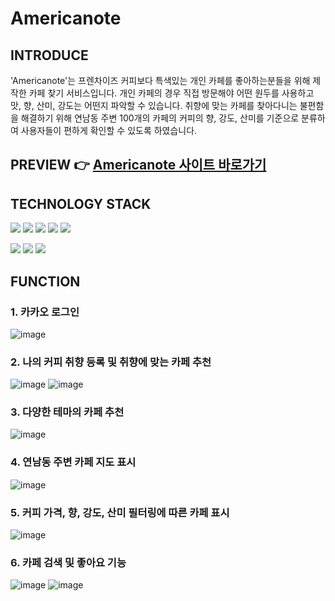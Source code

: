 # Americanote

## INTRODUCE
 'Americanote'는 프렌차이즈 커피보다 특색있는 개인 카페를 좋아하는분들을 위해 제작한 카페 찾기 서비스입니다.
개인 카페의 경우 직접 방문해야 어떤 원두를 사용하고 맛, 향, 산미, 강도는 어떤지 파악할 수 있습니다.
취향에 맞는 카페를 찾아다니는 불편함을 해결하기 위해 연남동 주변 100개의 카페의 커피의 향, 강도, 산미를 기준으로 분류하여 사용자들이 편하게 확인할 수 있도록 하였습니다.

## PREVIEW 👉 [Americanote 사이트 바로가기](https://americanote.vercel.app/)

## TECHNOLOGY STACK
<img src="https://img.shields.io/badge/react-61DAFB?style=for-the-badge&logo=react&logoColor=black"> <img src="https://img.shields.io/badge/next.js-000000?style=for-the-badge&logo=next.js&logoColor=white"> <img src="https://img.shields.io/badge/node.js-339933?style=for-the-badge&logo=node.js&logoColor=white">  <img src="https://img.shields.io/badge/redux-saga-999999?style=for-the-badge&logo=redux-saga&logoColor=white"> <img src="https://img.shields.io/badge/Axios-5A29E4?style=for-the-badge&logo=Axios&logoColor=white"> 


<img src="https://img.shields.io/badge/mysql-4479A1?style=for-the-badge&logo=mysql&logoColor=white"> <img src="https://img.shields.io/badge/Sequelize-52B0E7?style=for-the-badge&logo=Sequelize&logoColor=white">  <img src="https://img.shields.io/badge/Amazon aws-232F3E?style=for-the-badge&logo=Amazon aws&logoColor=white">

## FUNCTION
### 1.  카카오 로그인
![image](https://github.com/hajung00/americanote/assets/66300154/852d986c-e2ae-4fea-bb51-800313d73a14)

### 2.  나의 커피 취향 등록 및 취향에 맞는 카페 추천
![image](https://github.com/hajung00/americanote/assets/66300154/de275b40-d4d5-48d1-9394-404248ad891f) ![image](https://github.com/hajung00/americanote/assets/66300154/034ae88f-eccd-40e9-83e7-23fbf27e212a)

### 3. 다양한 테마의 카페 추천
![image](https://github.com/hajung00/americanote/assets/66300154/c8949a72-02fc-4e33-ad19-68d536b621a9)

### 4. 연남동 주변 카페 지도 표시
![image](https://github.com/hajung00/americanote/assets/66300154/a3cb4059-3d27-4648-9127-b68bddc138ea)

### 5. 커피 가격, 향, 강도, 산미 필터링에 따른 카페 표시
![image](https://github.com/hajung00/americanote/assets/66300154/52298103-ab83-48a8-962c-bb7c9a2bc8f8)

### 6. 카페 검색 및 좋아요 기능
![image](https://github.com/hajung00/americanote/assets/66300154/11f3b6bb-fb7e-4c7a-b020-d25315fbd63f) ![image](https://github.com/hajung00/americanote/assets/66300154/6557cf83-ee3e-4ac2-b021-6200fa859c71)

